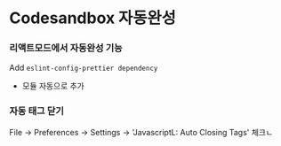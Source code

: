 # Codesandbox 자동완성

### 리액트모드에서 자동완성 기능

Add `eslint-config-prettier dependency`

- 모듈 자동으로 추가

### 자동 태그 닫기

File -> Preferences -> Settings -> 'JavascriptL: Auto Closing Tags' 체크ㄴ
